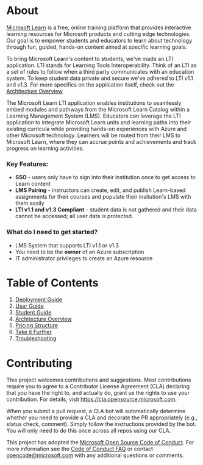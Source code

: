 # About

[Microsoft Learn](https://learn.microsoft.com/#/?WT.mc_id=learnlti-github-cxa) is a free, online training platform that provides interactive learning resources for Microsoft products and cutting edge technologies. Our goal is to empower students and educators to learn about technology through fun, guided, hands-on content aimed at specific learning goals. 

To bring Microsoft Learn's content to students, we've made an LTI application. LTI stands for Learning Tools Interoperability. Think of an LTI as a set of rules to follow when a third party communicates with an education system. To keep student data private and secure we've adhered to LTI v1.1 and v1.3. For more specifics on the application itself, check out the [Architecture Overview](./ARCHITECTURE_OVERVIEW.md)

The Microsoft Learn LTI application enables institutions to seamlessly embed modules and pathways from the Microsoft Learn Catalog within a Learning Management System (LMS). Educators can leverage the LTI application to integrate Microsoft Learn units and learning paths into their existing curricula while providing hands-on experiences with Azure and other Microsoft technology. Learners will be routed from their LMS to Microsoft Learn, where they can accrue points and achievements and track progress on learning activities. 

### Key Features: ###
* **SSO** - users only have to sign into their institution once to get access to Learn content 
* **LMS Pairing** - instructors can create, edit, and publish Learn-based assignments for their courses and populate their insitution's LMS with them easily
* **LTI v1.1 and v1.3 Compliant** - student data is not gathered and their data cannot be accessed; all user data is protected.

### What do I need to get started? ###
* LMS System that supports LTI v1.1 or v1.3
* You need to be the **owner** of an Azure subscription
* IT administrator privileges to create an Azure resource

# Table of Contents

1. [Deployment Guide](./DEPLOYMENT_GUIDE.md)
2. [User Guide](./USER_GUIDE.md)
3. [Student Guide](./STUDENT_GUIDE.md)
4. [Architecture Overview](./ARCHITECTURE_OVERVIEW.md)
5. [Pricing Structure](./PRICING_STRUCTURE.md)
6. [Take it Further](./TAKE_IT_FURTHER.md)
7. [Troubleshooting](./TROUBLESHOOTING.md)

# Contributing

This project welcomes contributions and suggestions.  Most contributions require you to agree to a
Contributor License Agreement (CLA) declaring that you have the right to, and actually do, grant us
the rights to use your contribution. For details, visit https://cla.opensource.microsoft.com.

When you submit a pull request, a CLA bot will automatically determine whether you need to provide
a CLA and decorate the PR appropriately (e.g., status check, comment). Simply follow the instructions
provided by the bot. You will only need to do this once across all repos using our CLA.

This project has adopted the [Microsoft Open Source Code of Conduct](https://opensource.microsoft.com/codeofconduct/?WT.mc_id=learnlti-github-cxa).
For more information see the [Code of Conduct FAQ](https://opensource.microsoft.com/codeofconduct/faq/?WT.mc_id=learnlti-github-cxa) or
contact [opencode@microsoft.com](mailto:opencode@microsoft.com) with any additional questions or comments.
